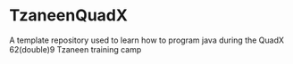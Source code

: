 # TzaneenQuadX
A template repository used to learn how to program java during the QuadX 62(double)9 Tzaneen training camp

